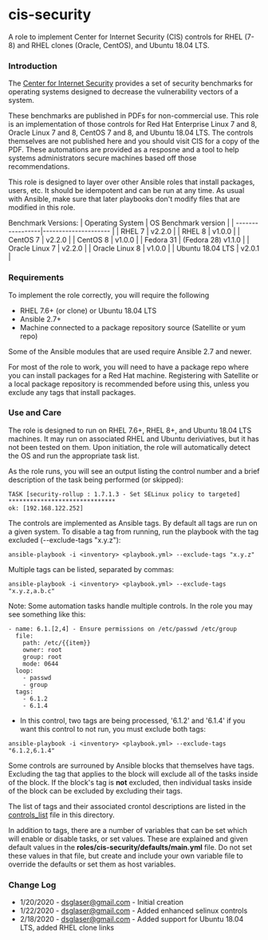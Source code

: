 # cis-security

A role to implement Center for Internet Security (CIS) controls for RHEL (7-8) and RHEL clones (Oracle, CentOS), and Ubuntu 18.04 LTS.

### Introduction

The [Center for Internet Security](https://www.cisecurity.org/) provides a set of
security benchmarks for operating systems designed to decrease the vulnerability vectors of a system.

These benchmarks are published in PDFs for non-commercial use. This role is an implementation of
those controls for Red Hat Enterprise Linux 7 and 8, Oracle Linux 7 and 8, CentOS 7 and 8, and Ubuntu 18.04 LTS. The controls themselves are not published here and
you should visit CIS for a copy of the PDF. These automations are provided as a resposne and a tool to
help systems administrators secure machines based off those recommendations.

This role is designed to layer over other Ansible roles that install packages, users, etc. It should be
idempotent and can be run at any time. As usual with Ansible, make sure that later playbooks don't modify
files that are modified in this role.

Benchmark Versions:
| Operating System | OS Benchmark version |
| -----------------|--------------------- |
| RHEL 7 | v2.2.0 |
| RHEL 8 | v1.0.0 |
| CentOS 7 | v2.2.0 |
| CentOS 8 | v1.0.0 |
| Fedora 31 | (Fedora 28) v1.1.0 |
| Oracle Linux 7 | v2.2.0 |
| Oracle Linux 8 | v1.0.0 |
| Ubuntu 18.04 LTS | v2.0.1 |

### Requirements
To implement the role correctly, you will require the following

- RHEL 7.6+ (or clone) or Ubuntu 18.04 LTS
- Ansible 2.7+
- Machine connected to a package repository source (Satellite or yum repo)

Some of the Ansible modules that are used require Ansible 2.7 and newer.

For most of the role to work, you will need to have a package repo where you can install packages for
a Red Hat machine. Registering with Satellite or a local package repository is recommended before using
this, unless you exclude any tags that install packages.

### Use and Care
The role is designed to run on RHEL 7.6+, RHEL 8+, and Ubuntu 18.04 LTS machines. It may run on associated RHEL and Ubuntu deriviatives, but it has not been tested on them. Upon initiation, the role will automatically detect the OS and run the appropriate task list.

As the role runs, you will see an output listing the control number and a brief description of the
task being performed (or skipped):

```
TASK [security-rollup : 1.7.1.3 - Set SELinux policy to targeted] ******************************
ok: [192.168.122.252]
```

The controls are implemented as Ansible tags. By default all tags are run on a given system. To
disable a tag from running, run the playbook with the tag excluded (--exclude-tags "x.y.z"):

```
ansible-playbook -i <inventory> <playbook.yml> --exclude-tags "x.y.z"
```
Multiple tags can be listed, separated by commas:
```
ansible-playbook -i <inventory> <playbook.yml> --exclude-tags "x.y.z,a.b.c"
```
Note: Some automation tasks handle multiple controls. In the role you may see something like this:

```
- name: 6.1.[2,4] - Ensure permissions on /etc/passwd /etc/group
  file:
    path: /etc/{{item}}
    owner: root
    group: root
    mode: 0644
  loop:
    - passwd
    - group
  tags:
    - 6.1.2
    - 6.1.4
```
* In this control, two tags are being processed, '6.1.2' and '6.1.4' if you want this control to not
run, you must exclude both tags:

```
ansible-playbook -i <inventory> <playbook.yml> --exclude-tags "6.1.2,6.1.4"
```
Some controls are surrouned by Ansible blocks that themselves have tags. Excluding the tag that applies
to the block will exclude all of the tasks inside of the block. If the block's tag is **not** excluded,
then individual tasks inside of the block can be excluded by excluding their tags.

The list of tags and their associated crontol descriptions are listed in the [controls_list](./controls_list.md) file
in this directory.

In addition to tags, there are a number of variables that can be set which will enable or disable
tasks, or set values. These are explained and given default values in the **roles/cis-security/defaults/main.yml**
file. Do not set these values in that file, but create and include your own variable file to override the
defaults or set them as host variables.

### Change Log
- 1/20/2020 - dsglaser@gmail.com - Initial creation
- 1/22/2020 - dsglaser@gmail.com - Added enhanced selinux controls
- 2/18/2020 - dsglaser@gmail.com - Added support for Ubuntu 18.04 LTS, added RHEL clone links